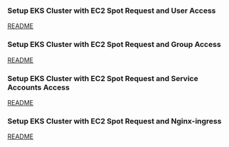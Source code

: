 ### Setup EKS Cluster with EC2 Spot Request and User Access
[README](README_USERs.md)

### Setup EKS Cluster with EC2 Spot Request and Group Access
[README](README_GROUPs.md)

### Setup EKS Cluster with EC2 Spot Request and Service Accounts Access
[README](README_SA.md)

### Setup EKS Cluster with EC2 Spot Request and Nginx-ingress
[README](README_DNS.md)